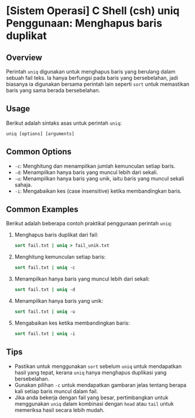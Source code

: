 # [Sistem Operasi] C Shell (csh) uniq Penggunaan: Menghapus baris duplikat

## Overview
Perintah `uniq` digunakan untuk menghapus baris yang berulang dalam sebuah fail teks. Ia hanya berfungsi pada baris yang bersebelahan, jadi biasanya ia digunakan bersama perintah lain seperti `sort` untuk memastikan baris yang sama berada bersebelahan.

## Usage
Berikut adalah sintaks asas untuk perintah `uniq`:

```
uniq [options] [arguments]
```

## Common Options
- `-c`: Menghitung dan menampilkan jumlah kemunculan setiap baris.
- `-d`: Menampilkan hanya baris yang muncul lebih dari sekali.
- `-u`: Menampilkan hanya baris yang unik, iaitu baris yang muncul sekali sahaja.
- `-i`: Mengabaikan kes (case insensitive) ketika membandingkan baris.

## Common Examples
Berikut adalah beberapa contoh praktikal penggunaan perintah `uniq`:

1. Menghapus baris duplikat dari fail:
   ```csh
   sort fail.txt | uniq > fail_unik.txt
   ```

2. Menghitung kemunculan setiap baris:
   ```csh
   sort fail.txt | uniq -c
   ```

3. Menampilkan hanya baris yang muncul lebih dari sekali:
   ```csh
   sort fail.txt | uniq -d
   ```

4. Menampilkan hanya baris yang unik:
   ```csh
   sort fail.txt | uniq -u
   ```

5. Mengabaikan kes ketika membandingkan baris:
   ```csh
   sort fail.txt | uniq -i
   ```

## Tips
- Pastikan untuk menggunakan `sort` sebelum `uniq` untuk mendapatkan hasil yang tepat, kerana `uniq` hanya menghapus duplikasi yang bersebelahan.
- Gunakan pilihan `-c` untuk mendapatkan gambaran jelas tentang berapa kali setiap baris muncul dalam fail.
- Jika anda bekerja dengan fail yang besar, pertimbangkan untuk menggunakan `uniq` dalam kombinasi dengan `head` atau `tail` untuk memeriksa hasil secara lebih mudah.